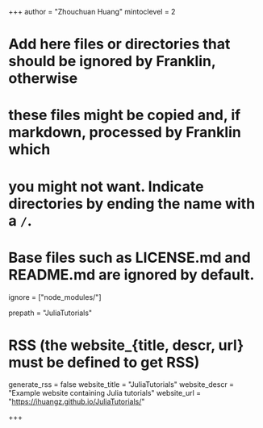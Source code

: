 +++
author = "Zhouchuan Huang"
mintoclevel = 2

# Add here files or directories that should be ignored by Franklin, otherwise
# these files might be copied and, if markdown, processed by Franklin which
# you might not want. Indicate directories by ending the name with a `/`.
# Base files such as LICENSE.md and README.md are ignored by default.
ignore = ["node_modules/"]

prepath = "JuliaTutorials"

# RSS (the website_{title, descr, url} must be defined to get RSS)
generate_rss = false
website_title = "JuliaTutorials"
website_descr = "Example website containing Julia tutorials"
website_url   = "https://ihuangz.github.io/JuliaTutorials/"

+++

